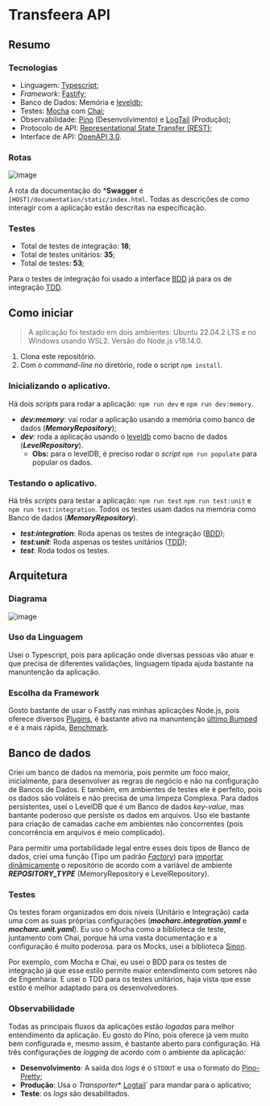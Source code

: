 # Transfeera API

## Resumo
### Tecnologias
- Linguagem: [Typescript](https://www.typescriptlang.org/);
- *Framework*: [Fastify](https://www.fastify.io/);
- Banco de Dados: Memória e [leveldb](https://github.com/google/leveldb);
- Testes: [Mocha](https://mochajs.org/) com [Chai](https://www.chaijs.com/);
- Observabilidade: [Pino](https://github.com/pinojs/pino) (Desenvolvimento) e [LogTail](https://betterstack.com/logtail) (Produção);
- Protocolo de API: [Representational State Transfer (REST)](https://www.ics.uci.edu/~fielding/pubs/dissertation/rest_arch_style.htm);
- Interface de API: [OpenAPI 3.0](https://spec.openapis.org/oas/v3.0.3).

### Rotas
![image](https://user-images.githubusercontent.com/46873546/229122352-a48b2183-d2a5-47fc-b431-e2b3c48d7b07.png)

A rota da documentação do ***Swagger** é ``[HOST]/documentation/static/index.html``. Todas as descrições de como interagir com a aplicação estão descritas na especificação.

### Testes
- Total de testes de integração: **18**;
- Total de testes unitários: **35**;
- Total de testes: **53**;

Para o testes de integração foi usado a interface [BDD](https://pt.wikipedia.org/wiki/Behavior_Driven_Development) já para os de integração [TDD](https://pt.wikipedia.org/wiki/Test-driven_development).

## Como iniciar
> A aplicação foi testado em dois ambientes: Ubuntu 22.04.2 LTS e no Windows usando WSL2. Versão do Node.js v18.14.0.

1. Clona este repositório.
2. Com o *command-line* no diretório, rode o script ``npm install``.

### Inicializando o aplicativo.
Há dois *scripts* para rodar a aplicação: `npm run dev` e `npm run dev:memory`.
- ***dev:memory***: vai rodar a aplicação usando a memória como banco de dados (***MemoryRepository***);
- ***dev***: roda a aplicação usando o [leveldb](https://github.com/google/leveldb) como bacno de dados (***LevelRepository***).
  - **Obs:** para o levelDB, é preciso rodar o *script* ``npm run populate`` para popular os dados.
  
### Testando o aplicativo.
Há três *scripts* para testar a aplicação: `npm run test` `npm run test:unit` e `npm run test:integration`. Todos os testes usam dados na memória como Banco de dados (***MemoryRepository***).

- ***test:integration***: Roda apenas os testes de integração ([BDD](https://pt.wikipedia.org/wiki/Behavior_Driven_Development));
- ***test:unit***: Roda aspenas os testes unitários ([TDD](https://pt.wikipedia.org/wiki/Test-driven_development));
- ***test***: Roda todos os testes.

## Arquitetura
### Diagrama
![image](https://user-images.githubusercontent.com/46873546/229138431-02dafe09-e307-4e91-94b1-87d5f8808002.png)

### Uso da Linguagem
Usei o Typescript, pois para aplicação onde diversas pessoas vão atuar e que precisa de diferentes validações, linguagem típada ajuda bastante na manuntenção da aplicação.

### Escolha da Framework
Gosto bastante de usar o Fastify nas minhas aplicações Node.js, pois oferece diversos [Plugins](https://www.fastify.io/docs/latest/Reference/Plugins/), é bastante ativo na manuntenção [último Bumped](https://github.com/fastify/fastify/commit/87b644087c5b15bd70766bc4efeb940308d97066) e é a mais rápida, [Benchmark](https://www.fastify.io/benchmarks/).

## Banco de dados
Criei um banco de dados na memória, pois permite um foco maior, inicialmente, para desenvolver as regras de negócio e não na configuração de Bancos de Dados. E também, em ambientes de testes ele é perfeito, pois os dados são voláteis e não precisa de uma limpeza Complexa. Para dados persistentes, usei o LevelDB que é um Banco de dados *key-value*, mas bantante poderoso que persiste os dados em arquivos. Uso ele bastante para criação de camadas cache em ambientes não concorrentes (pois concorrência em arquivos é meio complicado).

Para permitir uma portabilidade legal entre esses dois tipos de Banco de dados, criei uma função (Tipo um padrão [*Factory*](https://pt.wikipedia.org/wiki/Factory_Method)) para [importar dinâmicamente](https://javascript.info/modules-dynamic-imports) o repositório de acordo com a variável de ambiente ***REPOSITORY_TYPE*** (MemoryRepository e LevelRepository).


### Testes
Os testes foram organizados em dois níveis (Unitário e Integração) cada uma com as suas próprias configurações (***mocharc.integration.yaml*** e ***mocharc.unit.yaml***). Eu uso o Mocha como a biblioteca de teste, juntamento com Chai, porque há uma vasta documentação e a configuração é muito poderosa. para os Mocks, usei a biblioteca [Sinon](https://github.com/sinonjs/sinon).

Por exemplo, com Mocha e Chai, eu usei o BDD para os testes de integração já que esse estilo permite maior entendimento com setores não de Engenharia. E usei o TDD para os testes unitários, haja vista que esse estilo é melhor adaptado para os desenvolvedores.

### Observabilidade
Todas as principais fluxos da aplicações estão *logadas* para melhor entendimento da aplicação. Eu gosto do Pino, pois oferece já vem muito bem configurada e, mesmo assim, é bastante aberto para configuração. Há três configurações de *logging* de acordo com o ambiente da aplicação:
- **Desenvolvimento**: A saída dos *logs* é o ``STDOUT`` e usa o formato do [Pino-Pretty](https://github.com/pinojs/pino-pretty);
- **Produção**: Usa o *Transporter** [Logtail](https://github.com/logtail/logtail-js)` para mandar para o aplicativo;
- **Teste**: os *logs* são desabilitados.

### 

